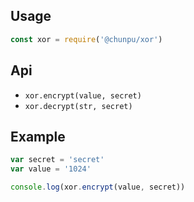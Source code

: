 Usage
---

```js
const xor = require('@chunpu/xor')
```

Api
---

- `xor.encrypt(value, secret)`
- `xor.decrypt(str, secret)`

Example
---

```js
var secret = 'secret'
var value = '1024'

console.log(xor.encrypt(value, secret))
```
